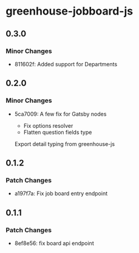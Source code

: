 # greenhouse-jobboard-js

## 0.3.0

### Minor Changes

- 811602f: Added support for Departments

## 0.2.0

### Minor Changes

- 5ca7009: A few fix for Gatsby nodes

  - Fix options resolver
  - Flatten question fields type

  Export detail typing from greenhouse-js

## 0.1.2

### Patch Changes

- a197f7a: Fix job board entry endpoint

## 0.1.1

### Patch Changes

- 8ef8e56: fix board api endpoint
